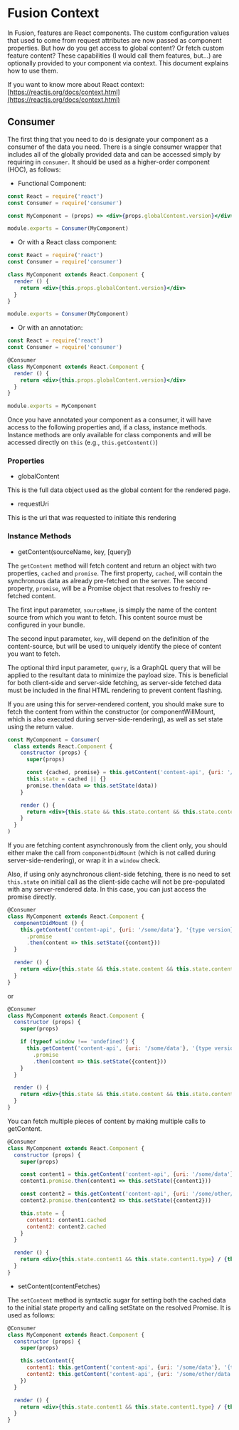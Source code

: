 # Fusion Context

In Fusion, features are React components. The custom configuration values that used to come from request attributes are now passed as component properties. But how do you get access to global content? Or fetch custom feature content? These capabilities (I would call them features, but...) are optionally provided to your component via context. This document explains how to use them.

If you want to know more about React context: [https://reactjs.org/docs/context.html](https://reactjs.org/docs/context.html)

## Consumer

The first thing that you need to do is designate your component as a consumer of the data you need. There is a single consumer wrapper that includes all of the globally provided data and can be accessed simply by requiring in `consumer`. It should be used as a higher-order component (HOC), as follows:

-   Functional Component:

```jsx
const React = require('react')
const Consumer = require('consumer')

const MyComponent = (props) => <div>{props.globalContent.version}</div>

module.exports = Consumer(MyComponent)
```

-   Or with a React class component:

```jsx
const React = require('react')
const Consumer = require('consumer')

class MyComponent extends React.Component {
  render () {
    return <div>{this.props.globalContent.version}</div>
  }
}

module.exports = Consumer(MyComponent)
```

-   Or with an annotation:

```jsx
const React = require('react')
const Consumer = require('consumer')

@Consumer
class MyComponent extends React.Component {
  render () {
    return <div>{this.props.globalContent.version}</div>
  }
}

module.exports = MyComponent
```

Once you have annotated your component as a consumer, it will have access to the following properties and, if a class, instance methods. Instance methods are only available for class components and will be accessed directly on `this` (e.g., `this.getContent()`)

### Properties

-   globalContent

This is the full data object used as the global content for the rendered page.

-   requestUri

This is the uri that was requested to initiate this rendering

### Instance Methods

-   getContent(sourceName, key, [query])

The `getContent` method will fetch content and return an object with two properties, `cached` and `promise`. The first property, `cached`, will contain the synchronous data as already pre-fetched on the server. The second property, `promise`, will be a Promise object that resolves to freshly re-fetched content.

The first input parameter, `sourceName`, is simply the name of the content source from which you want to fetch. This content source must be configured in your bundle.

The second input parameter, `key`, will depend on the definition of the content-source, but will be used to uniquely identify the piece of content you want to fetch.

The optional third input parameter, `query`, is a GraphQL query that will be applied to the resultant data to minimize the payload size. This is beneficial for both client-side and server-side fetching, as server-side fetched data must be included in the final HTML rendering to prevent content flashing.

If you are using this for server-rendered content, you should make sure to fetch the content from within the constructor (or componentWillMount, which is also executed during server-side-rendering), as well as set state using the return value.

```jsx
const MyComponent = Consumer(
  class extends React.Component {
    constructor (props) {
      super(props)

      const {cached, promise} = this.getContent('content-api', {uri: '/some/data'}, '{type version}')
      this.state = cached || {}
      promise.then(data => this.setState(data))
    }

    render () {
      return <div>{this.state && this.state.content && this.state.content.type}</div>
    }
  }
)
```

If you are fetching content asynchronously from the client only, you should either make the call from `componentDidMount` (which is not called during server-side-rendering), or wrap it in a `window` check.

Also, if using only asynchronous client-side fetching, there is no need to set `this.state` on initial call as the client-side cache will not be pre-populated with any server-rendered data. In this case, you can just access the promise directly.

```jsx
@Consumer
class MyComponent extends React.Component {
  componentDidMount () {
    this.getContent('content-api', {uri: '/some/data'}, '{type version}')
      .promise
      .then(content => this.setState({content}))
  }

  render () {
    return <div>{this.state && this.state.content && this.state.content.type}</div>
  }
}
```

or

```jsx
@Consumer
class MyComponent extends React.Component {
  constructor (props) {
    super(props)

    if (typeof window !== 'undefined') {
      this.getContent('content-api', {uri: '/some/data'}, '{type version}')
        .promise
        .then(content => this.setState({content}))
    }
  }

  render () {
    return <div>{this.state && this.state.content && this.state.content.type}</div>
  }
}
```

You can fetch multiple pieces of content by making multiple calls to getContent.

```jsx
@Consumer
class MyComponent extends React.Component {
  constructor (props) {
    super(props)

    const content1 = this.getContent('content-api', {uri: '/some/data'}, '{type version}')
    content1.promise.then(content1 => this.setState({content1}))

    const content2 = this.getContent('content-api', {uri: '/some/other/data'}, '{type version}')
    content2.promise.then(content2 => this.setState({content2}))

    this.state = {
      content1: content1.cached
      content2: content2.cached
    }
  }

  render () {
    return <div>{this.state.content1 && this.state.content1.type} / {this.state.content2 && this.state.content2.type}</div>
  }
}
```

-   setContent(contentFetches)

The `setContent` method is syntactic sugar for setting both the cached data to the initial state property and calling setState on the resolved Promise. It is used as follows:

```jsx
@Consumer
class MyComponent extends React.Component {
  constructor (props) {
    super(props)

    this.setContent({
      content1: this.getContent('content-api', {uri: '/some/data'}, '{type version}'),
      content2: this.getContent('content-api', {uri: '/some/other/data'}, '{type version}')
    })
  }

  render () {
    return <div>{this.state.content1 && this.state.content1.type} / {this.state.content2 && this.state.content2.type}</div>
  }
}
```

